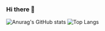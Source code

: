 ### Hi there 👋

<!--
**Syed-Mohd-Hubab/Syed-Mohd-Hubab** is a ✨ _special_ ✨ repository because its `README.md` (this file) appears on your GitHub profile.

Here are some ideas to get you started:

- 🔭 I’m currently working on ...
- 🌱 I’m currently learning ...
- 👯 I’m looking to collaborate on ...
- 🤔 I’m looking for help with ...
- 💬 Ask me about ...
- 📫 How to reach me: ...
- 😄 Pronouns: ...
- ⚡ Fun fact: ...
-->

![Anurag's GitHub stats](https://github-readme-stats.vercel.app/api?username=Syed-Mohd-Hubab&count_private=true)
![Top Langs](https://github-readme-stats.vercel.app/api/top-langs/?username=Syed-Mohd-Hubab&layout=compact&langs_count=10)


